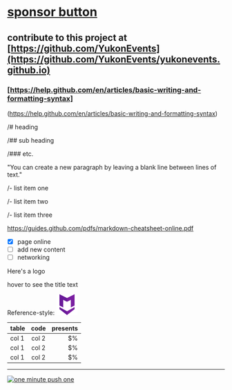 # [sponsor button](https://help.github.com/en/articles/displaying-a-sponsor-button-in-your-repository)

## contribute to this project at [https://github.com/YukonEvents](https://github.com/YukonEvents/yukonevents.github.io)

### [https://help.github.com/en/articles/basic-writing-and-formatting-syntax]
(https://help.github.com/en/articles/basic-writing-and-formatting-syntax)

/# heading

/## sub heading

/### etc.

"You can create a new paragraph by leaving a blank line between lines of text."

/- list item one 

/- list item two 

/- list item three 

https://guides.github.com/pdfs/markdown-cheatsheet-online.pdf

- [x] page online
- [ ] add new content
- [ ] networking

Here's a logo 

hover to see the title text

Reference-style: 
![alt text][logo]

[logo]: https://github.com/adam-p/markdown-here/raw/master/src/common/images/icon48.png "Logo Title Text"

| table         | code          | presents |
| ------------- |:-------------:| --------:|
| col 1         | col 2         |       $% |
| col 1         | col 2         |       $% |
| col 1         | col 2         |       $% |


---

[![one minute push one](https://img.youtube.com/)](https://www.youtube.com/watch?v=QUldxN4S1UY)



